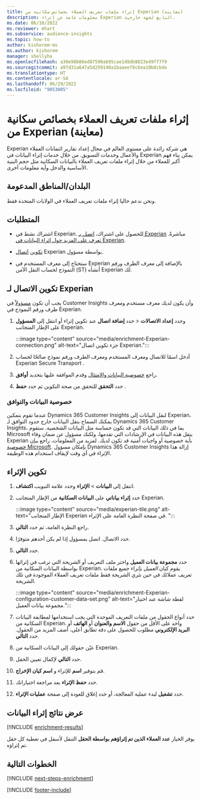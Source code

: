 ```yaml
---
title: إثراء ملفات تعريف العملاء بخصائص سكانية من Experian (معاينة)
description: معلومات عامة عن إثراء Experian التابع لجهة خارجية.
ms.date: 06/10/2022
ms.reviewer: mhart
ms.subservice: audience-insights
ms.topic: how-to
author: kishorem-ms
ms.author: kishorem
manager: shellyha
ms.openlocfilehash: a30e98b06ed07590ab95cae1d8db8023e49ff7f9
ms.sourcegitcommit: a97d31a647a5d259140a1baaeef8c6ea10b8cbde
ms.translationtype: HT
ms.contentlocale: ar-SA
ms.lasthandoff: 06/29/2022
ms.locfileid: "9053005"
---
```

# <a name="enrich-customer-profiles-with-demographics-from-experian-preview"></a>إثراء ملفات تعريف العملاء بخصائص سكانية من Experian (معاينة)

Experian هي شركة رائدة على مستوى العالم في مجال إعداد تقارير ائتمانات العملاء والأعمال وخدمات التسويق. من خلال خدمات إثراء البيانات في Experian يمكن بناء فهم أكبر للعملاء من خلال إثراء ملفات تعريف العملاء بالبيانات السكانية مثل حجم البنية الأساسية والدخل وأية معلومات أخرى.

## <a name="supported-countriesregions"></a>البلدان/المناطق المدعومة

ونحن ندعم حاليا إثراء ملفات تعريف العملاء في الولايات المتحدة فقط.

## <a name="prerequisites"></a>المتطلبات

- اشتراك نشط في Experian. للحصول على اشتراك، [اتصل بـ Experian](https://www.experian.com/marketing-services/contact) مباشرةً. [تعرف على المزيد حول إثراء البيانات في Experian](https://www.experian.com/marketing-services/microsoft?cmpid=ems_web_mci_cdppage).

- [تكوين](#configure-the-connection-for-experian) [اتصال](connections.md) Experian بواسطة مسؤول.

- ستحتاج إلى معرف المستخدم في Experian بالإضافة إلى معرف الطرف ورقم النموذج لحساب النقل الآمن (ST) أنشأه Experian لك.

## <a name="configure-the-connection-for-experian"></a>تكوين الاتصال لـ Experian

يجب أن تكون [مسؤولاً](permissions.md#admin) في Customer Insights وأن يكون لديك معرف مستخدم ومعرف طرف ورقم النموذج في Experian.

1. حدد **إضافة اتصال** عند تكوين إثراء أو انتقل إلى **المسؤول‏‎** > **الاتصالات‏‎** وحدد **إعداد** على الإطار المتجانب Experian.

   :::image type="content" source="media/enrichment-Experian-connection.png" alt-text="جزء تكوين اتصال Experian.":::

1. أدخل اسمًا للاتصال ومعرف المستخدم ومعرف الطرف ورقم نموذج صالحًا لحساب Experian Secure Transport .

1. راجع [خصوصية البيانات والامتثال](#data-privacy-and-compliance) وقدم الموافقة عليها بتحديد **أوافق**.

1. حدد **التحقق** للتحقق من صحة التكوين ثم حدد **حفظ** .

### <a name="data-privacy-and-compliance"></a>خصوصية البيانات والتوافق

عندما تقوم بتمكين Dynamics 365 Customer Insights لنقل البيانات إلى Experian، يمكنك السماح بنقل البيانات خارج حدود التوافق لـ Dynamics 365 Customer Insights، بما في ذلك البيانات التي قد تكون حساسة مثل البيانات الشخصية. ستقوم Microsoft بنقل هذه البيانات في الإرشادات التي تقدمها، ولكنك مسؤول عن ضمان وفاء Experian بأية خصوصية أو واجبات أمنية قد تكون لديك. لمزيد من المعلومات، راجع [بيان خصوصية Microsoft](https://go.microsoft.com/fwlink/?linkid=396732). بإمكان مسؤول Dynamics 365 Customer Insights إزالة هذا الإثراء في أي وقت لإيقاف استخدام هذه الوظيفة.

## <a name="configure-the-enrichment"></a>تكوين الإثراء

1. انتقل إلى **البيانات** > **الإثراء** وحدد علامة التبويب **اكتشاف**.

1. حدد **إثراء بياناتي** على **البيانات السكانية** من الإطار المتجانب Experian.

   :::image type="content" source="media/experian-tile.png" alt-text="الإطار المتجانب Experian في صفحة النظرة العامة على الإثراء. ":::

1. راجع النظرة العامة، ثم حدد **التالي**.

1. حدد الاتصال. اتصل بمسؤول إذا لم يكن أحدهم متوفرًا.

1. حدد **التالي**.

1. حدد **مجموعة بيانات العميل** واختر ملف التعريف أو الشريحة التي ترغب في إثرائها بواسطة البيانات السكانية من Experian. يقوم كيان *العميل* بإثراء جميع ملفات تعريف عملائك في حين تثري الشريحة فقط ملفات تعريف العملاء الموجودة في تلك الشريحة.

    :::image type="content" source="media/enrichment-Experian-configuration-customer-data-set.png" alt-text="لقطة شاشة عند اختيار مجموعة بيانات العميل.":::

1. حدد أنواع الحقول من ملفات التعريف الموحدة التي يجب استخدامها لمطابقة البيانات السكانية من Experian. واحد على الأقل من حقول **الاسم والعنوان** أو **الهاتف** أو **البريد الإلكتروني** مطلوب للحصول على دقة تطابق أعلى، أضف المزيد من الحقول. حدد **التالي**.

1. عيّن حقولك إلى البيانات السكانية من Experian.

1. حدد **التالي** لإكمال تعيين الحقل.

1. قم بتوفير **اسم** للإثراء و **اسم كيان الإخراج**.

1. حدد **حفظ الإثراء** بعد مراجعة اختياراتك.

1. حدد **تشغيل** لبدء عملية المعالجة، أو حدد إغلاق للعودة إلى صفحة **عمليات الإثراء**.

## <a name="view-enrichment-results"></a>عرض نتائج إثراء البيانات

[!INCLUDE [enrichment-results](includes/enrichment-results.md)]

يوفر الخيار **عدد العملاء الذين تم إثراؤهم بواسطة الحقل** التنقل لأسفل في تغطية كل حقل تم إثراؤه.

## <a name="next-steps"></a>الخطوات التالية

[!INCLUDE [next-steps-enrichment](includes/next-steps-enrichment.md)]

[!INCLUDE [footer-include](includes/footer-banner.md)]
